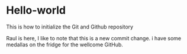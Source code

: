 # Hello-world
This is how to initialize the Git and Github repository


Raul is here, I like to note that this is a new commit change.
i have some medallas on the fridge for the wellcome GitHub.
